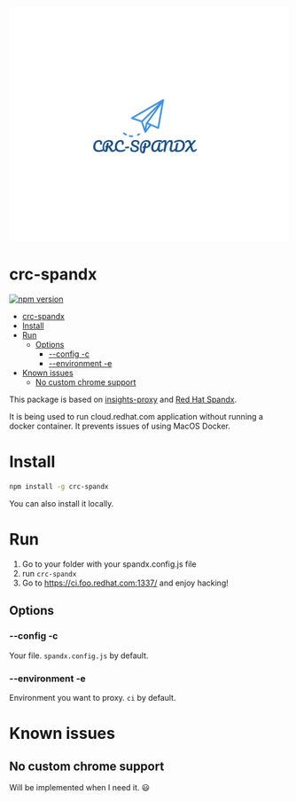 ![src-spandx logo](/doc/vectorpaint.svg)
# crc-spandx

[![npm version](https://badge.fury.io/js/crc-spandx.svg)](https://badge.fury.io/js/crc-spandx)

- [crc-spandx](#crc-spandx)
- [Install](#install)
- [Run](#run)
  - [Options](#options)
    - [--config -c](#--config--c)
    - [--environment -e](#--environment--e)
- [Known issues](#known-issues)
  - [No custom chrome support](#no-custom-chrome-support)

This package is based on [insights-proxy](https://github.com/RedHatInsights/insights-proxy) and [Red Hat Spandx](https://github.com/redhataccess/spandx).

It is being used to run cloud.redhat.com application without running a docker container. It prevents issues of using MacOS Docker.

# Install

```bash
npm install -g crc-spandx
```

You can also install it locally.

# Run

1. Go to your folder with your spandx.config.js file
2. run `crc-spandx`
3. Go to https://ci.foo.redhat.com:1337/ and enjoy hacking!

## Options

### --config -c

Your file. `spandx.config.js` by default.

### --environment -e

Environment you want to proxy. `ci` by default.

# Known issues

## No custom chrome support

Will be implemented when I need it. :smiley:
